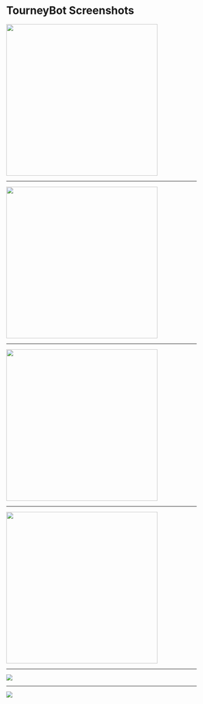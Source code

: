 # TourneyBot Screenshots

<img src="client-schedule.png" style="width:400px" />

---------------------

<img src="client-schedule-search.png" style="width:400px" />

---------------------

<img src="client-results.png" style="width:400px" />

---------------------

<img src="admin-score-reporting.png" style="width:400px" />

---------------------

<img src="admin-next-round-simulator.png" />

---------------------

<img src="admin-matchup-warning.png" />
